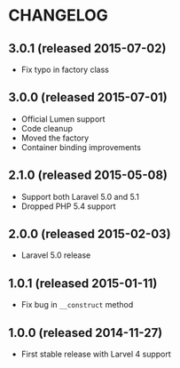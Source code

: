 # CHANGELOG

## 3.0.1 (released 2015-07-02)

- Fix typo in factory class

## 3.0.0 (released 2015-07-01)

- Official Lumen support
- Code cleanup
- Moved the factory
- Container binding improvements

## 2.1.0 (released 2015-05-08)

- Support both Laravel 5.0 and 5.1
- Dropped PHP 5.4 support

## 2.0.0 (released 2015-02-03)

- Laravel 5.0 release

## 1.0.1 (released 2015-01-11)

- Fix bug in `__construct` method

## 1.0.0 (released 2014-11-27)

- First stable release with Larvel 4 support
